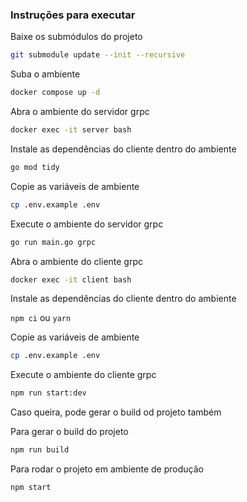 ### Instruções para executar


Baixe os submódulos do projeto
```sh
git submodule update --init --recursive
```

Suba o ambiente
```sh
docker compose up -d
```

Abra o ambiente do servidor grpc
```sh
docker exec -it server bash
```

Instale as dependências do cliente dentro do ambiente
```sh
go mod tidy
```

Copie as variáveis de ambiente

```sh
cp .env.example .env
```

Execute o ambiente do servidor grpc
```sh
go run main.go grpc
```

Abra o ambiente do cliente grpc
```sh
docker exec -it client bash
```

Instale as dependências do cliente dentro do ambiente

```npm ci``` ou ```yarn```

Copie as variáveis de ambiente

```sh
cp .env.example .env
```

Execute o ambiente do cliente grpc
```sh
npm run start:dev
```

Caso queira, pode gerar o build od projeto também

Para gerar o build do projeto
```sh
npm run build
```

Para rodar o projeto em ambiente de produção
```sh
npm start
```


